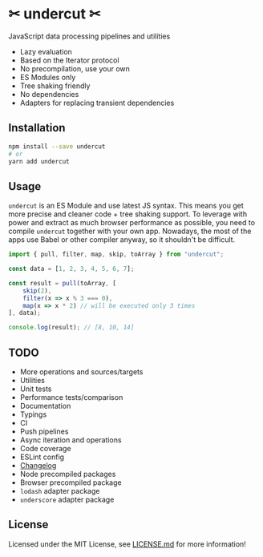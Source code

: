 # ✂ undercut ✂

JavaScript data processing pipelines and utilities

* Lazy evaluation
* Based on the Iterator protocol
* No precompilation, use your own
* ES Modules only
* Tree shaking friendly
* No dependencies
* Adapters for replacing transient dependencies

## Installation

```sh
npm install --save undercut
# or
yarn add undercut
```

## Usage

`undercut` is an ES Module and use latest JS syntax. This means you get more precise and cleaner code + tree shaking support. To leverage with power and extract as much browser performance as possible, you need to compile `undercut` together with your own app. Nowadays, the most of the apps use Babel or other compiler anyway, so it shouldn't be difficult.

```js
import { pull, filter, map, skip, toArray } from "undercut";

const data = [1, 2, 3, 4, 5, 6, 7];

const result = pull(toArray, [
    skip(2),
    filter(x => x % 3 === 0),
    map(x => x * 2) // will be executed only 3 times
], data);

console.log(result); // [8, 10, 14]
```

## TODO

* More operations and sources/targets
* Utilities
* Unit tests
* Performance tests/comparison
* Documentation
* Typings
* CI
* Push pipelines
* Async iteration and operations
* Code coverage
* ESLint config
* [Changelog](https://keepachangelog.com)
* Node precompiled packages
* Browser precompiled package
* `lodash` adapter package
* `underscore` adapter package

## License

Licensed under the MIT License, see [LICENSE.md](LICENSE.md) for more information!
